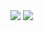 <img src="https://github-readme-stats.vercel.app/api?username=ryukCEO&show_icons=true&theme=onedark" />

<img src="https://github-readme-stats.vercel.app/api/top-langs/?username=anuraghazra&langs_count=10&theme=radical" />